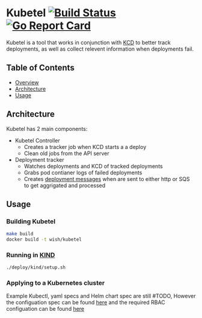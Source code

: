 # Kubetel [![Build Status](https://travis-ci.org/wish/kubetel.svg?branch=master)](https://travis-ci.org/wish/kubetel) [![Go Report Card](https://goreportcard.com/badge/github.com/wish/kubetel)](https://goreportcard.com/report/github.com/wish/kubetel)

Kubetel is a tool that works in conjunction with [KCD](https://github.com/wish/kcd) to better track deployments, as well as collect relevent information when deployments fail.

## Table of Contents

- [Overview](#Overview)
- [Architecture](#Architecture)
- [Usage](#Usage)

## Architecture

Kubetel has 2 main components:

- Kubetel Controller
  - Creates a tracker job when KCD starts a a deploy
  - Clean old jobs from the API server
- Deployment tracker
  - Watches deployments and KCD of tracked deployments
  - Grabs pod contianer logs of failed deployments
  - Creates [deployment messages](https://github.com/wish/kubetel/blob/master/tracker/status.go#L10) when are sent to either http or SQS to get aggrigated and processed

## Usage

### Building Kubetel

```bash
make build
docker build -t wish/kubetel
```

### Running in [KIND](https://github.com/kubernetes-sigs/kind)

```bash
./deploy/kind/setup.sh
```

### Applying to a Kubernetes cluster

Example Kubectl, yaml specs and Helm chart spec are still #TODO, However the configuation spec can be found [here](https://github.com/wish/kubetel/blob/master/config/config.go) and the required RBAC configuation can be found [here](https://github.com/wish/kubetel/blob/master/deploy/kind/kind-setup.yaml)
